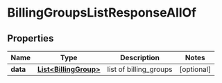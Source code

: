 

# BillingGroupsListResponseAllOf


## Properties

| Name | Type | Description | Notes |
|------------ | ------------- | ------------- | -------------|
|**data** | [**List&lt;BillingGroup&gt;**](BillingGroup.md) | list of billing_groups |  [optional] |



